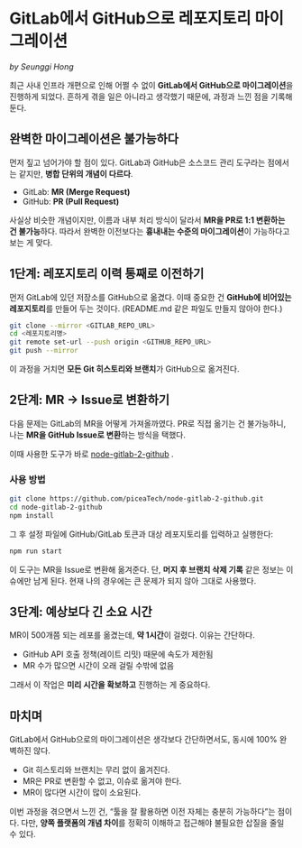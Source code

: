 # GitLab에서 GitHub으로 레포지토리 마이그레이션

_by Seunggi Hong_

최근 사내 인프라 개편으로 인해 어쩔 수 없이 **GitLab에서 GitHub으로 마이그레이션**을 진행하게 되었다.
흔하게 겪을 일은 아니라고 생각했기 때문에, 과정과 느낀 점을 기록해 둔다.

## 완벽한 마이그레이션은 불가능하다

먼저 짚고 넘어가야 할 점이 있다.
GitLab과 GitHub은 소스코드 관리 도구라는 점에서는 같지만, **병합 단위의 개념이 다르다**.

- GitLab: **MR (Merge Request)**
- GitHub: **PR (Pull Request)**

사실상 비슷한 개념이지만, 이름과 내부 처리 방식이 달라서 **MR을 PR로 1:1 변환하는 건 불가능**하다.
따라서 완벽한 이전보다는 **흉내내는 수준의 마이그레이션**이 가능하다고 보는 게 맞다.

## 1단계: 레포지토리 이력 통째로 이전하기

먼저 GitLab에 있던 저장소를 GitHub으로 옮겼다.
이때 중요한 건 **GitHub에 비어있는 레포지토리**를 만들어 두는 것이다. (README.md 같은 파일도 만들지 않아야 한다.)

```bash
git clone --mirror <GITLAB_REPO_URL>
cd <레포지토리명>
git remote set-url --push origin <GITHUB_REPO_URL>
git push --mirror
```

이 과정을 거치면 **모든 Git 히스토리와 브랜치**가 GitHub으로 옮겨진다.

## 2단계: MR → Issue로 변환하기

다음 문제는 GitLab의 MR을 어떻게 가져올까였다.
PR로 직접 옮기는 건 불가능하니, 나는 **MR을 GitHub Issue로 변환**하는 방식을 택했다.

이때 사용한 도구가 바로 [node-gitlab-2-github](https://github.com/piceaTech/node-gitlab-2-github) .

### 사용 방법

```bash
git clone https://github.com/piceaTech/node-gitlab-2-github.git
cd node-gitlab-2-github
npm install
```

그 후 설정 파일에 GitHub/GitLab 토큰과 대상 레포지토리를 입력하고 실행한다:

```bash
npm run start
```

이 도구는 MR을 Issue로 변환해 옮겨준다.
단, **머지 후 브랜치 삭제 기록** 같은 정보는 이슈에만 남게 된다.
현재 나의 경우에는 큰 문제가 되지 않아 그대로 사용했다.

## 3단계: 예상보다 긴 소요 시간

MR이 500개쯤 되는 레포를 옮겼는데, **약 1시간**이 걸렸다.
이유는 간단하다.

- GitHub API 호출 정책(레이트 리밋) 때문에 속도가 제한됨
- MR 수가 많으면 시간이 오래 걸릴 수밖에 없음

그래서 이 작업은 **미리 시간을 확보하고** 진행하는 게 중요하다.

## 마치며

GitLab에서 GitHub으로의 마이그레이션은 생각보다 간단하면서도, 동시에 100% 완벽하진 않다.

- Git 히스토리와 브랜치는 무리 없이 옮겨진다.
- MR은 PR로 변환할 수 없고, 이슈로 옮겨야 한다.
- MR이 많다면 시간이 많이 소요된다.

이번 과정을 겪으면서 느낀 건, “툴을 잘 활용하면 이전 자체는 충분히 가능하다”는 점이다.
다만, **양쪽 플랫폼의 개념 차이**를 정확히 이해하고 접근해야 불필요한 삽질을 줄일 수 있다.
